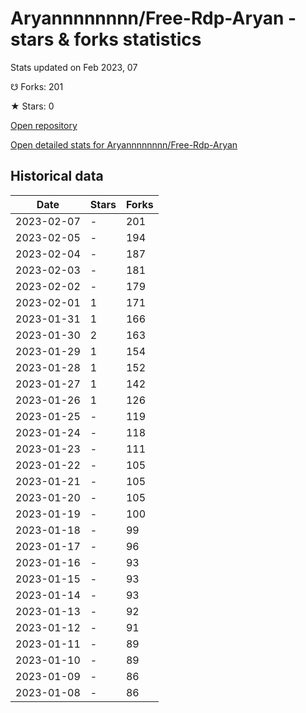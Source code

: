 # Aryannnnnnnn/Free-Rdp-Aryan - stars & forks statistics

Stats updated on Feb 2023, 07

☋ Forks: 201

★ Stars: 0

[Open repository](https://github.com/Aryannnnnnnn/Free-Rdp-Aryan)

[Open detailed stats for Aryannnnnnnn/Free-Rdp-Aryan](https://reviewgithub.com/rep/Aryannnnnnnn/Free-Rdp-Aryan)

## Historical data
| Date | Stars | Forks |
|------|-------|-------|
| 2023-02-07 | - | 201 | 
| 2023-02-05 | - | 194 | 
| 2023-02-04 | - | 187 | 
| 2023-02-03 | - | 181 | 
| 2023-02-02 | - | 179 | 
| 2023-02-01 | 1 | 171 | 
| 2023-01-31 | 1 | 166 | 
| 2023-01-30 | 2 | 163 | 
| 2023-01-29 | 1 | 154 | 
| 2023-01-28 | 1 | 152 | 
| 2023-01-27 | 1 | 142 | 
| 2023-01-26 | 1 | 126 | 
| 2023-01-25 | - | 119 | 
| 2023-01-24 | - | 118 | 
| 2023-01-23 | - | 111 | 
| 2023-01-22 | - | 105 | 
| 2023-01-21 | - | 105 | 
| 2023-01-20 | - | 105 | 
| 2023-01-19 | - | 100 | 
| 2023-01-18 | - | 99 | 
| 2023-01-17 | - | 96 | 
| 2023-01-16 | - | 93 | 
| 2023-01-15 | - | 93 | 
| 2023-01-14 | - | 93 | 
| 2023-01-13 | - | 92 | 
| 2023-01-12 | - | 91 | 
| 2023-01-11 | - | 89 | 
| 2023-01-10 | - | 89 | 
| 2023-01-09 | - | 86 | 
| 2023-01-08 | - | 86 | 


